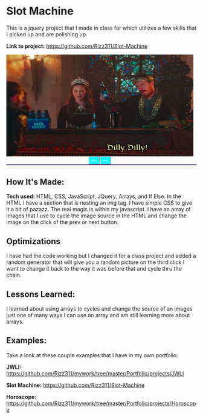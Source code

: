 # Slot Machine
This is a jquery project that I made in class for which utilizes a few skills that I picked up and are polishing up.

**Link to project:** https://github.com/Rizz311/Slot-Machine

![alt tag](https://github.com/Rizz311/Carousel/blob/master/Carousel/img/home.png)

## How It's Made:

**Tech used:** HTML, CSS, JavaScript, JQuery, Arrays, and If Else.
In the HTML I have a section that is nesting an img tag. I have simple CSS to give it a bit of pazazz. The real magic is within my javascript. I have an array of images that I use to cycle the image source in the HTML and change the image on the click of the prev or next button.

## Optimizations
I have had the code working but I changed it for a class project and added a random generator that will give you a random picture on the third click I want to change it back to the way it was before that and cycle thru the chain.

## Lessons Learned:
I learned about using arrays to cycles and change the source of an images just one of many ways I can use an array and am still learning more about arrays.
## Examples:
Take a look at these couple examples that I have in my own portfolio:

**JWLI:** https://github.com/Rizz311/mywork/tree/master/Portfolio/projects/JWLI

**Slot Machine:** https://github.com/Rizz311/Slot-Machine

**Horoscope:** https://github.com/Rizz311/mywork/tree/master/Portfolio/projects/Horoscope



